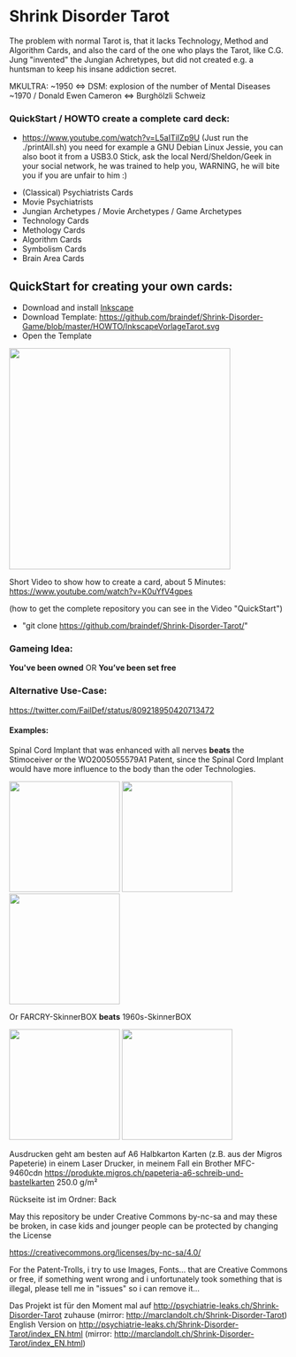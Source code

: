 # Shrink Disorder Tarot
The problem with normal Tarot is, that it lacks Technology, Method and Algorithm Cards, and also the card of the one who plays the Tarot, like C.G. Jung "invented" the Jungian Achretypes, but did not created e.g. a huntsman to keep his insane addiction secret.


MKULTRA: ~1950 ⇔ DSM: explosion of the number of Mental Diseases ~1970 / Donald Ewen Cameron ⇔ Burghölzli Schweiz

### QuickStart / HOWTO create a complete card deck:

- https://www.youtube.com/watch?v=L5aITiIZp9U (Just run the ./printAll.sh)
you need for example a GNU Debian Linux Jessie, you can also boot it from a USB3.0 Stick, ask the local Nerd/Sheldon/Geek in your social network, he was trained to help you, WARNING, he will bite you if you are unfair to him :)

 * (Classical) Psychiatrists Cards
 * Movie Psychiatrists
 * Jungian Archetypes / Movie Archetypes / Game Archetypes
 * Technology Cards
 * Methology Cards
 * Algorithm Cards
 * Symbolism Cards
 * Brain Area Cards


## QuickStart for creating your own cards:
* Download and install <a href="https://inkscape.org/de/">Inkscape</a>
* Download Template: <a href="https://github.com/braindef/Shrink-Disorder-Game/blob/master/HOWTO/InkscapeVorlageTarot.svg">https://github.com/braindef/Shrink-Disorder-Game/blob/master/HOWTO/InkscapeVorlageTarot.svg</a>
* Open the Template

<a href="http://psychiatrie-leaks.ch/Shrink-Disorder-Game/HOWTO/HOWTO.png"><img src="http://psychiatrie-leaks.ch/Shrink-Disorder-Game/HOWTO/HOWTO.png" width=400></a>

Short Video to show how to create a card, about 5 Minutes: 
https://www.youtube.com/watch?v=K0uYfV4gpes

(how to get the complete repository you can see in the Video "QuickStart")
* "git clone https://github.com/braindef/Shrink-Disorder-Tarot/"


### Gameing Idea:
**You've been owned** OR **You’ve been set free**

### Alternative Use-Case:
https://twitter.com/FailDef/status/809218950420713472

#### Examples:
Spinal Cord Implant that was enhanced with all nerves **beats** the Stimoceiver or the WO2005055579A1 Patent, since the Spinal Cord Implant would have more influence to the body than the oder Technologies.

<img src="http://psychiatrie-leaks.ch/Shrink-Disorder-Game/t6.png" width=200> <img src="http://psychiatrie-leaks.ch/Shrink-Disorder-Game/t1.png" width=200> <img src="http://psychiatrie-leaks.ch/Shrink-Disorder-Game/t3.png" width=200>

Or FARCRY-SkinnerBOX **beats** 1960s-SkinnerBOX

<img src="http://psychiatrie-leaks.ch/Shrink-Disorder-Game/t8.png" width=200> <img src="http://psychiatrie-leaks.ch/Shrink-Disorder-Game/t2.png" width=200>

Ausdrucken geht am besten auf A6 Halbkarton Karten (z.B. aus der Migros Papeterie) in einem Laser Drucker, in meinem Fall ein Brother MFC-9460cdn https://produkte.migros.ch/papeteria-a6-schreib-und-bastelkarten 250.0 g/m²

Rückseite ist im Ordner: Back

May this repository be under Creative Commons by-nc-sa and may these be broken, in case kids and jounger people can be protected by changing the License

https://creativecommons.org/licenses/by-nc-sa/4.0/

For the Patent-Trolls, i try to use Images, Fonts... that are Creative Commons or free, if something went wrong and i unfortunately took something that is illegal, please tell me in "issues" so i can remove it...

Das Projekt ist für den Moment mal auf http://psychiatrie-leaks.ch/Shrink-Disorder-Tarot zuhause (mirror: http://marclandolt.ch/Shrink-Disorder-Tarot)
English Version on http://psychiatrie-leaks.ch/Shrink-Disorder-Tarot/index_EN.html (mirror: http://marclandolt.ch/Shrink-Disorder-Tarot/index_EN.html)

